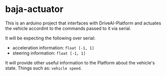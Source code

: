 # baja-actuator 
This is an arduino project that interfaces with DriveAI-Platform and actuates the vehicle accordint to the commands passed to it via serial. 

It will be expecting the following over serial:
* acceleration information: `float [-1, 1]`
* steering information: `float [-1, 1]`

It will provide other useful information to the Platform about the vehicle's state. Things such as: `vehicle speed`.
